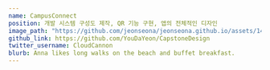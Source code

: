 ```yaml
---
name: CampusConnect
position: 개발 시스템 구성도 제작, QR 기능 구현, 앱의 전체적인 디자인 
image_path: "https://github.com/jeonseona/jeonseona.github.io/assets/144196557/107a9ef8-792f-4c94-9c49-230224391922"
github_link: https://github.com/YouDaYeon/CapstoneDesign
twitter_username: CloudCannon
blurb: Anna likes long walks on the beach and buffet breakfast.
---
```


